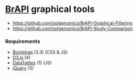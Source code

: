 # [BrAPI](https://github.com/plantbreeding/API) graphical tools

- https://github.com/solgenomics/BrAPI-Graphical-Filtering
- https://github.com/solgenomics/BrAPI-Study-Comparison

### Requirements
- [Bootstrap](https://github.com/twbs/bootstrap) (3.3) (CSS & JS)
- [D3.js](https://github.com/d3/d3) (4)
- [DataTables](https://github.com/DataTables/DataTables) (1) (JS)
- [jQuery](https://github.com/jquery/jquery) (3)
